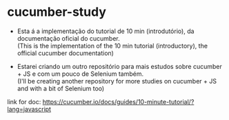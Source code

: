 # cucumber-study

 - Esta á a implementação do tutorial de 10 min (introdutório), da documentação oficial do cucumber. <br>
   (This is the implementation of the 10 min tutorial (introductory), the official cucumber documentation)

 - Estarei criando um outro repositório para mais estudos sobre cucumber + JS e com um pouco de Selenium também. <br>
   (I'll be creating another repository for more studies on cucumber + JS and with a bit of Selenium too)
   
 link for doc: https://cucumber.io/docs/guides/10-minute-tutorial/?lang=javascript
